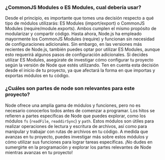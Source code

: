 ### **¿CommonJS Modules o ES Modules, cual debería usar?**

Desde el principio, es importante que tomes una decisión respecto a qué tipo de
módulos utilizarás: ES Modules (import/export) o CommonJS Modules
(require/module.exports). Ambos cumplen el mismo propósito de modularizar y
compartir código. Hasta ahora, Node.js ha empleado mayormente los CommonJS
Modules (require) y funcionan sin necesidad de configuraciones adicionales.
Sin embargo, en las versiones más recientes de Node.js, también puedes optar
por utilizar ES Modules, aunque esto requerirá algunos pasos de configuración
adicionales. Si decides utilizar ES Modules, asegúrate de investigar cómo
configurar tu proyecto según la versión de Node que estés utilizando. Ten en
cuenta esta decisión desde el inicio de tu proyecto, ya que afectará la forma
en que importas y exportas módulos en tu código.

### **¿Cuáles son partes de node son relevantes para este proyecto?**

Node ofrece una amplia gama de módulos y funciones, pero no es necesario
conocerlos todos antes de comenzar a programar. Los hitos se refieren a partes
específicas de Node que puedes explorar, como los módulos `fs` (`readFile`,
`readdirSync`) y `path`.
Estos módulos son útiles para realizar operaciones de lectura y escritura de
archivos, así como para manipular y trabajar con rutas de archivos en tu código.
A medida que avanzas en tu proyecto, puedes investigar más sobre estos módulos
y cómo utilizar sus funciones para lograr tareas específicas. ¡No dudes en
sumergirte en la programación y explorar los partes relevantes de Node mientras
avanzas en tu proyecto!